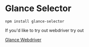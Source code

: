 # Glance Selector


```shell
npm install glance-selector
```

If you'd like to try out webdriver try out

[Glance Webdriver](http://quasimatic.org/glance-webdriver)